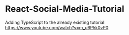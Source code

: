 # React-Social-Media-Tutorial
Adding TypeScript to the already existing tutorial https://www.youtube.com/watch?v=m_u6P5k0vP0
